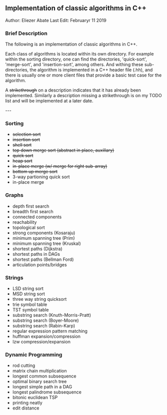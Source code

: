 ## Implementation of classic algorithms in C++

Author: Eliezer Abate
Last Edit: Februaryr 11 2019

### Brief Description

The following is an implementation of classic algorithms in C++.

Each class of algorithms is located within its own directory. For example within
the sorting directory, one can find the directories, 'quick-sort', 'merge-sort',
and 'insertion-sort', among others. And withing these sub-directories, the 
algorithm is implemented in a C++ header file (.hh), and there is usually one
or more client files that provide a basic test case for the algorithm.

A ~~strikethrough~~ on a description indicates that it has already been implemented. 
Similarly a description missing a strikethrough is on my TODO list and will be 
implemented at a later date. 

_---_

### Sorting

- ~~selection sort~~
- ~~insertion sort~~
- ~~shell sort~~
- ~~top down merge sort (abstract in place, auxillary)~~
- ~~quick sort~~
- ~~heap sort~~
- ~~in-place merge (w/ merge for right sub-array)~~
- ~~bottom up merge sort~~
- 3-way partioning quick sort
- in-place merge

### Graphs

- depth first search
- breadth first search
- connected components
- reachability
- topological sort
- strong components (Kosaraju)
- minimum spanning tree (Prim)
- minimum spanning tree (Kruskal)
- shortest paths (Dijkstra)
- shortest paths in DAGs
- shortest paths (Bellman Ford)
- articulation points/bridges

### Strings

- LSD string sort
- MSD string sort
- three way string quicksort
- trie symbol table
- TST symbol table
- substring search (Knuth-Morris-Pratt)
- substring search (Boyer-Moore)
- substring search (Rabin-Karp)
- regular expression pattern matching 
- huffman expansion/compression
- lzw compression/expansion

### Dynamic Programming

- rod cutting
- matrix chain multiplication
- longest common subsequence
- optimal binary search tree
- longest simple path in a DAG
- longest palindrome subsequence
- bitonic euclidean TSP
- printing neatly
- edit distance
